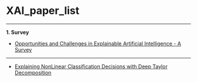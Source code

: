 # XAI_paper_list
---
**1. Survey**
* <a href = "https://arxiv.org/pdf/2006.11371.pdf"> Opportunities and Challenges in Explainable Artificial Intelligence - A Survey </a>
---
* <a href = "https://arxiv.org/pdf/1512.02479.pdf"> Explaining NonLinear Classification Decisions with Deep Taylor Decomposition </a>
